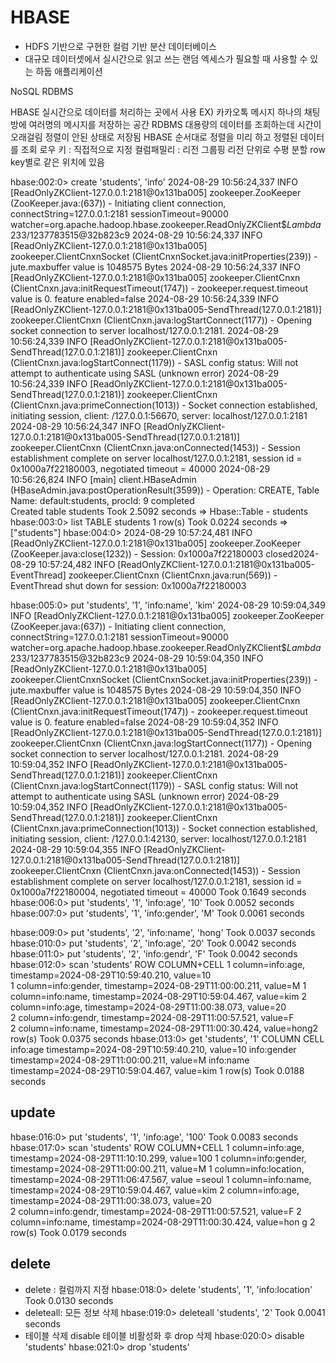 # HBASE
- HDFS 기반으로 구현한 컬럼 기반 분산 데이터베이스
- 대규모 데이터셋에서 실시간으로 읽고 쓰는 랜덤 엑세스가 필요할 때 사용할 수 있는 하둡 애플리케이션


NoSQL RDBMS


HBASE 실시간으로 데이터를 처리하는 곳에서 사용 
EX) 카카오톡 메시지 하나의 채팅방에 여러명의 메시지를 저장하는 공간
RDBMS
대용량의 데이터를 조회하는데 시간이 오래걸림
정렬이 안된 상태로 저장됨
HBASE 
순서대로 정렬을 미리 하고 정렬된 데이터를 조회
로우 키 : 직접적으로 지정
컬럼패밀리 : 
리전
그룹핑 리전 단위로 수평 분할 
row key별로 같은 위치에 있음


hbase:002:0> create 'students', 'info'
2024-08-29 10:56:24,337 INFO  [ReadOnlyZKClient-127.0.0.1:2181@0x131ba005] zookeeper.ZooKeeper (ZooKeeper.java:<init>(637)) - Initiating client connection, connectString=127.0.0.1:2181 sessionTimeout=90000 watcher=org.apache.hadoop.hbase.zookeeper.ReadOnlyZKClient$$Lambda$233/1237783515@32b823c9
2024-08-29 10:56:24,337 INFO  [ReadOnlyZKClient-127.0.0.1:2181@0x131ba005] zookeeper.ClientCnxnSocket (ClientCnxnSocket.java:initProperties(239)) - jute.maxbuffer value is 
1048575 Bytes
2024-08-29 10:56:24,337 INFO  [ReadOnlyZKClient-127.0.0.1:2181@0x131ba005] zookeeper.ClientCnxn (ClientCnxn.java:initRequestTimeout(1747)) - zookeeper.request.timeout value is 0. feature enabled=false
2024-08-29 10:56:24,339 INFO  [ReadOnlyZKClient-127.0.0.1:2181@0x131ba005-SendThread(127.0.0.1:2181)] zookeeper.ClientCnxn (ClientCnxn.java:logStartConnect(1177)) - Opening socket connection to server localhost/127.0.0.1:2181.
2024-08-29 10:56:24,339 INFO  [ReadOnlyZKClient-127.0.0.1:2181@0x131ba005-SendThread(127.0.0.1:2181)] zookeeper.ClientCnxn (ClientCnxn.java:logStartConnect(1179)) - SASL config status: Will not attempt to authenticate using SASL (unknown error)
2024-08-29 10:56:24,339 INFO  [ReadOnlyZKClient-127.0.0.1:2181@0x131ba005-SendThread(127.0.0.1:2181)] zookeeper.ClientCnxn (ClientCnxn.java:primeConnection(1013)) - Socket 
connection established, initiating session, client: /127.0.0.1:56670, server: localhost/127.0.0.1:2181
2024-08-29 10:56:24,347 INFO  [ReadOnlyZKClient-127.0.0.1:2181@0x131ba005-SendThread(127.0.0.1:2181)] zookeeper.ClientCnxn (ClientCnxn.java:onConnected(1453)) - Session establishment complete on server localhost/127.0.0.1:2181, session id = 0x1000a7f22180003, negotiated timeout = 40000
2024-08-29 10:56:26,824 INFO  [main] client.HBaseAdmin (HBaseAdmin.java:postOperationResult(3599)) - Operation: CREATE, Table Name: default:students, procId: 9 completed   
Created table students
Took 2.5092 seconds
=> Hbase::Table - students
hbase:003:0> list
TABLE
students
1 row(s)
Took 0.0224 seconds
=> ["students"]
hbase:004:0> 2024-08-29 10:57:24,481 INFO  [ReadOnlyZKClient-127.0.0.1:2181@0x131ba005] zookeeper.ZooKeeper (ZooKeeper.java:close(1232)) - Session: 0x1000a7f22180003 closed2024-08-29 10:57:24,482 INFO  [ReadOnlyZKClient-127.0.0.1:2181@0x131ba005-EventThread] zookeeper.ClientCnxn (ClientCnxn.java:run(569)) - EventThread shut down for session: 
0x1000a7f22180003

hbase:005:0> put 'students', '1', 'info:name', 'kim'
2024-08-29 10:59:04,349 INFO  [ReadOnlyZKClient-127.0.0.1:2181@0x131ba005] zookeeper.ZooKeeper (ZooKeeper.java:<init>(637)) - Initiating client connection, connectString=127.0.0.1:2181 sessionTimeout=90000 watcher=org.apache.hadoop.hbase.zookeeper.ReadOnlyZKClient$$Lambda$233/1237783515@32b823c9
2024-08-29 10:59:04,350 INFO  [ReadOnlyZKClient-127.0.0.1:2181@0x131ba005] zookeeper.ClientCnxnSocket (ClientCnxnSocket.java:initProperties(239)) - jute.maxbuffer value is 
1048575 Bytes
2024-08-29 10:59:04,350 INFO  [ReadOnlyZKClient-127.0.0.1:2181@0x131ba005] zookeeper.ClientCnxn (ClientCnxn.java:initRequestTimeout(1747)) - zookeeper.request.timeout value is 0. feature enabled=false
2024-08-29 10:59:04,352 INFO  [ReadOnlyZKClient-127.0.0.1:2181@0x131ba005-SendThread(127.0.0.1:2181)] zookeeper.ClientCnxn (ClientCnxn.java:logStartConnect(1177)) - Opening socket connection to server localhost/127.0.0.1:2181.
2024-08-29 10:59:04,352 INFO  [ReadOnlyZKClient-127.0.0.1:2181@0x131ba005-SendThread(127.0.0.1:2181)] zookeeper.ClientCnxn (ClientCnxn.java:logStartConnect(1179)) - SASL config status: Will not attempt to authenticate using SASL (unknown error)
2024-08-29 10:59:04,352 INFO  [ReadOnlyZKClient-127.0.0.1:2181@0x131ba005-SendThread(127.0.0.1:2181)] zookeeper.ClientCnxn (ClientCnxn.java:primeConnection(1013)) - Socket 
connection established, initiating session, client: /127.0.0.1:42130, server: localhost/127.0.0.1:2181
2024-08-29 10:59:04,355 INFO  [ReadOnlyZKClient-127.0.0.1:2181@0x131ba005-SendThread(127.0.0.1:2181)] zookeeper.ClientCnxn (ClientCnxn.java:onConnected(1453)) - Session establishment complete on server localhost/127.0.0.1:2181, session id = 0x1000a7f22180004, negotiated timeout = 40000
Took 0.1649 seconds
hbase:006:0> put 'students', '1', 'info:age', '10'
Took 0.0052 seconds
hbase:007:0> put 'students', '1', 'info:gender', 'M'
Took 0.0061 seconds

hbase:009:0> put 'students', '2', 'info:name', 'hong'
Took 0.0037 seconds
hbase:010:0> put 'students', '2', 'info:age', '20'
Took 0.0042 seconds
hbase:011:0> put 'students', '2', 'info:gendr', 'F'
Took 0.0042 seconds
hbase:012:0> scan 'students'
ROW                    COLUMN+CELL
 1                     column=info:age, timestamp=2024-08-29T10:59:40.210, value=10   
 1                     column=info:gender, timestamp=2024-08-29T11:00:00.211, value=M 
 1                     column=info:name, timestamp=2024-08-29T10:59:04.467, value=kim 
 2                     column=info:age, timestamp=2024-08-29T11:00:38.073, value=20   
 2                     column=info:gendr, timestamp=2024-08-29T11:00:57.521, value=F  
 2                     column=info:name, timestamp=2024-08-29T11:00:30.424, value=hong2 row(s)
Took 0.0375 seconds
hbase:013:0> get 'students', '1'
COLUMN                 CELL
 info:age              timestamp=2024-08-29T10:59:40.210, value=10
 info:gender           timestamp=2024-08-29T11:00:00.211, value=M
 info:name             timestamp=2024-08-29T10:59:04.467, value=kim
1 row(s)
Took 0.0188 seconds

## update
hbase:016:0> put 'students', '1', 'info:age', '100'
Took 0.0083 seconds
hbase:017:0> scan 'students'
ROW                    COLUMN+CELL
 1                     column=info:age, timestamp=2024-08-29T11:10:10.299, value=100 
 1                     column=info:gender, timestamp=2024-08-29T11:00:00.211, value=M 1                     column=info:location, timestamp=2024-08-29T11:06:47.567, value                       =seoul
 1                     column=info:name, timestamp=2024-08-29T10:59:04.467, value=kim 2                     column=info:age, timestamp=2024-08-29T11:00:38.073, value=20  
 2                     column=info:gendr, timestamp=2024-08-29T11:00:57.521, value=F 
 2                     column=info:name, timestamp=2024-08-29T11:00:30.424, value=hon                       g
2 row(s)
Took 0.0179 seconds

## delete
- delete : 컬럼까지 지정
hbase:018:0> delete 'students', '1', 'info:location'
Took 0.0130 seconds
- deleteall:  모든 정보 삭제
hbase:019:0> deleteall 'students', '2'
Took 0.0041 seconds
- 테이블 삭제 disable 테이블 비활성화 후 drop 삭제
hbase:020:0> disable 'students'
hbase:021:0> drop 'students'

